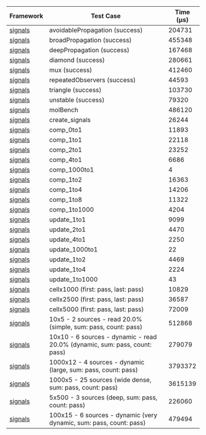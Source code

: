 | Framework | Test Case | Time (μs) |
| --- | --- | --- |
| [signals](https://github.com/rodydavis/signals.dart) | avoidablePropagation (success) | 204731 |
| [signals](https://github.com/rodydavis/signals.dart) | broadPropagation (success) | 455348 |
| [signals](https://github.com/rodydavis/signals.dart) | deepPropagation (success) | 167468 |
| [signals](https://github.com/rodydavis/signals.dart) | diamond (success) | 280661 |
| [signals](https://github.com/rodydavis/signals.dart) | mux (success) | 412460 |
| [signals](https://github.com/rodydavis/signals.dart) | repeatedObservers (success) | 44593 |
| [signals](https://github.com/rodydavis/signals.dart) | triangle (success) | 103730 |
| [signals](https://github.com/rodydavis/signals.dart) | unstable (success) | 79320 |
| [signals](https://github.com/rodydavis/signals.dart) | molBench | 486120 |
| [signals](https://github.com/rodydavis/signals.dart) | create_signals | 26244 |
| [signals](https://github.com/rodydavis/signals.dart) | comp_0to1 | 11893 |
| [signals](https://github.com/rodydavis/signals.dart) | comp_1to1 | 22118 |
| [signals](https://github.com/rodydavis/signals.dart) | comp_2to1 | 23252 |
| [signals](https://github.com/rodydavis/signals.dart) | comp_4to1 | 6686 |
| [signals](https://github.com/rodydavis/signals.dart) | comp_1000to1 | 4 |
| [signals](https://github.com/rodydavis/signals.dart) | comp_1to2 | 16363 |
| [signals](https://github.com/rodydavis/signals.dart) | comp_1to4 | 14206 |
| [signals](https://github.com/rodydavis/signals.dart) | comp_1to8 | 11322 |
| [signals](https://github.com/rodydavis/signals.dart) | comp_1to1000 | 4204 |
| [signals](https://github.com/rodydavis/signals.dart) | update_1to1 | 9099 |
| [signals](https://github.com/rodydavis/signals.dart) | update_2to1 | 4470 |
| [signals](https://github.com/rodydavis/signals.dart) | update_4to1 | 2250 |
| [signals](https://github.com/rodydavis/signals.dart) | update_1000to1 | 22 |
| [signals](https://github.com/rodydavis/signals.dart) | update_1to2 | 4469 |
| [signals](https://github.com/rodydavis/signals.dart) | update_1to4 | 2224 |
| [signals](https://github.com/rodydavis/signals.dart) | update_1to1000 | 43 |
| [signals](https://github.com/rodydavis/signals.dart) | cellx1000 (first: pass, last: pass) | 10829 |
| [signals](https://github.com/rodydavis/signals.dart) | cellx2500 (first: pass, last: pass) | 36587 |
| [signals](https://github.com/rodydavis/signals.dart) | cellx5000 (first: pass, last: pass) | 72009 |
| [signals](https://github.com/rodydavis/signals.dart) | 10x5 - 2 sources - read 20.0% (simple, sum: pass, count: pass) | 512868 |
| [signals](https://github.com/rodydavis/signals.dart) | 10x10 - 6 sources - dynamic - read 20.0% (dynamic, sum: pass, count: pass) | 279079 |
| [signals](https://github.com/rodydavis/signals.dart) | 1000x12 - 4 sources - dynamic (large, sum: pass, count: pass) | 3793372 |
| [signals](https://github.com/rodydavis/signals.dart) | 1000x5 - 25 sources (wide dense, sum: pass, count: pass) | 3615139 |
| [signals](https://github.com/rodydavis/signals.dart) | 5x500 - 3 sources (deep, sum: pass, count: pass) | 226060 |
| [signals](https://github.com/rodydavis/signals.dart) | 100x15 - 6 sources - dynamic (very dynamic, sum: pass, count: pass) | 479494 |
